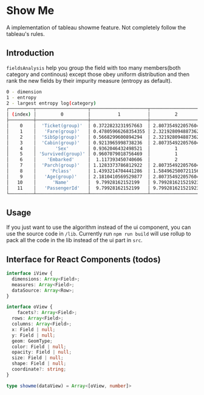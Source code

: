 # Show Me

A implementation of tableau showme feature. Not completely follow the tableau's rules.

## Introduction

`fieldsAnalysis` help you group the field with too many members(both category and continous) except those obey uniform distribution and then rank the new fields by their impurity measure (entropy as default).

```bash
0 - dimension
1 - entropy
2 - largest entropy log(category)
┌─────────┬───────────────────┬─────────────────────┬───────────────────┐
│ (index) │         0         │          1          │         2         │
├─────────┼───────────────────┼─────────────────────┼───────────────────┤
│    0    │  'Ticket(group)'  │ 0.3722823231957663  │ 2.807354922057604 │
│    1    │   'Fare(group)'   │ 0.47805966268354355 │ 2.321928094887362 │
│    2    │  'SibSp(group)'   │ 0.5668299600894294  │ 2.321928094887362 │
│    3    │  'Cabin(group)'   │ 0.9213965998738236  │ 2.807354922057604 │
│    4    │       'Sex'       │ 0.9362046432498521  │         1         │
│    5    │ 'Survived(group)' │ 0.9607079018756469  │         1         │
│    6    │    'Embarked'     │  1.117393450740606  │         2         │
│    7    │  'Parch(group)'   │ 1.1283373786812922  │ 2.807354922057604 │
│    8    │     'Pclass'      │ 1.4393214704441286  │ 1.584962500721156 │
│    9    │   'Age(group)'    │ 2.1810410569529877  │ 2.807354922057604 │
│   10    │      'Name'       │  9.79928162152199   │ 9.799281621521923 │
│   11    │   'PassengerId'   │  9.79928162152199   │ 9.799281621521923 │
└─────────┴───────────────────┴─────────────────────┴───────────────────┘
```

## Usage

If you just want to use the algorithm instead of the ui component, you can use the source code in `/lib`. Currently run `npm run build` will use rollup to pack all the code in the lib instead of the ui part in `src`.

## Interface for React Components (todos)
```typescript
interface iView {
  dimensions: Array<Field>;
  measures: Array<Field>;
  dataSource: Array<Row>;
}

interface oView {
	facets?: Array<Field>;
  rows: Array<Field>;
  columns: Array<Field>;
  x: Field | null;
  y: Field | null;
  geom: GeomType;
  color: Field | null;
  opacity: Field | null;
  size: Field | null;
  shape: Field | null;
  coordinate?: string;
}

type showme(dataView) = Array<[oView, number]>
```